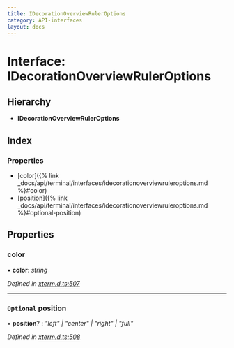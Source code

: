 ```yaml
---
title: IDecorationOverviewRulerOptions
category: API-interfaces
layout: docs
---
```



# Interface: IDecorationOverviewRulerOptions

## Hierarchy

* **IDecorationOverviewRulerOptions**

## Index

### Properties

* [color]({% link _docs/api/terminal/interfaces/idecorationoverviewruleroptions.md %}#color)
* [position]({% link _docs/api/terminal/interfaces/idecorationoverviewruleroptions.md %}#optional-position)

## Properties

###  color

• **color**: *string*

*Defined in [xterm.d.ts:507](https://github.com/xtermjs/xterm.js/blob/5.3.0/typings/xterm.d.ts#L507)*

___

### `Optional` position

• **position**? : *"left" | "center" | "right" | "full"*

*Defined in [xterm.d.ts:508](https://github.com/xtermjs/xterm.js/blob/5.3.0/typings/xterm.d.ts#L508)*
